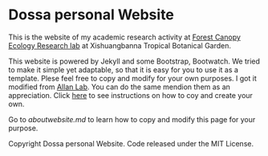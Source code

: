 # Dossa personal Website

This is the website of my academic research activity at [Forest Canopy Ecology Research lab](http://groups.xtbg.cas.cn/canopy/about/) at Xishuangbanna Tropical Botanical Garden.

This website is powered by Jekyll and some Bootstrap, Bootwatch. We tried to make it simple yet adaptable, so that it is easy for you to use it as a template. Plese feel free to copy and modify for your own purposes.  I got it modified from [Allan Lab](https://github.com/mpa139/allanlab). You can do the same mendion them as an appreciation.
Click [here](http://amyzanne.org/aboutwebsite.html) to see instructions on how to coy and create your own.

Go to *aboutwebsite.md*  to learn how to copy and modify this page for your purpose. 


Copyright Dossa personal Website. Code released under the MIT License.

